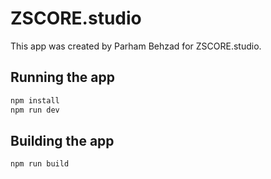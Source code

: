 # ZSCORE.studio


This app was created by Parham Behzad for ZSCORE.studio.


## Running the app

```bash
npm install
npm run dev
```

## Building the app

```bash
npm run build
```
